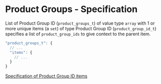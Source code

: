 # Product Groups - Specification

List of Product Group ID (`product_groups_t`) of value type `array` with 1 or more unique items (a `set`) of type
Product Group ID (`product_group_id_t`) specifies a list of `product_group_ids` to give context to the parent item.

```javascript
"product_groups_t": {
  // ...
  "items": {
    // ...
  }
}
```

[Specification of Product Group ID items](product_group_id-spec.en.md)
